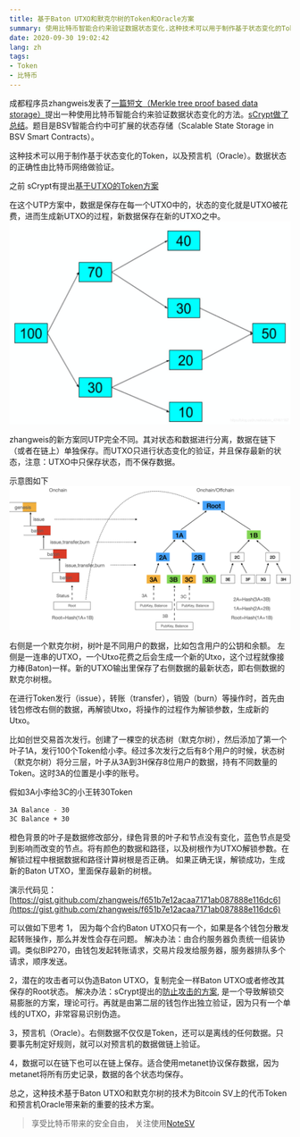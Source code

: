 ```yaml
---
title: 基于Baton UTXO和默克尔树的Token和Oracle方案
summary: 使用比特币智能合约来验证数据状态变化.这种技术可以用于制作基于状态变化的Token，以及预言机（Oracle）。数据状态的正确性由比特币网络做验证。
date: 2020-09-30 19:02:42
lang: zh
tags: 
- Token
- 比特币
---
```

成都程序员zhangweis发表了[一篇短文（Merkle tree proof based data storage）](https://powping.com/posts/c0d15afcba341178604327f1069200ac08f24603abd427b7d85c0e0f8ac04e2b)提出一种使用比特币智能合约来验证数据状态变化的方法。[sCrypt做了总结](https://medium.com/@xiaohuiliu/scalable-state-storage-in-bsv-smart-contracts-60f9aeb3b1f)。题目是BSV智能合约中可扩展的状态存储（Scalable State Storage in BSV Smart Contracts）。

这种技术可以用于制作基于状态变化的Token，以及预言机（Oracle）。数据状态的正确性由比特币网络做验证。

之前 sCrypt有提出[基于UTXO的Token方案](https://medium.com/@xiaohuiliu/utxo-based-layer-1-tokens-on-bitcoin-sv-f5e86a74c1e1)
 
在这个UTP方案中，数据是保存在每一个UTXO中的，状态的变化就是UTXO被花费，进而生成新UTXO的过程，新数据保存在新的UTXO之中。
![在这里插入图片描述](./images/20200930185221891.png)


zhangweis的新方案同UTP完全不同。其对状态和数据进行分离，数据在链下（或者在链上）单独保存。而UTXO只进行状态变化的验证，并且保存最新的状态，注意：UTXO中只保存状态，而不保存数据。

示意图如下
![在这里插入图片描述](./images/20200930193014842.png)

右侧是一个默克尔树，树叶是不同用户的数据，比如包含用户的公钥和余额。
左侧是一连串的UTXO，一个Utxo花费之后会生成一个新的Utxo，这个过程就像接力棒(Baton)一样。新的UTXO输出里保存了右侧数据的最新状态，即右侧数据的默克尔树根。

在进行Token发行（issue），转账（transfer），销毁（burn）等操作时，首先由钱包修改右侧的数据，再解锁Utxo，将操作的过程作为解锁参数，生成新的Utxo。

比如创世交易首次发行。创建了一棵空的状态树（默克尔树），然后添加了第一个叶子1A，发行100个Token给小李。经过多次发行之后有8个用户的时候，状态树（默克尔树）将分三层，叶子从3A到3H保存8位用户的数据，持有不同数量的Token。这时3A的位置是小李的账号。

假如3A小李给3C的小王转30Token

```bash
3A Balance - 30
3C Balance + 30
```

橙色背景的叶子是数据修改部分，绿色背景的叶子和节点没有变化，蓝色节点是受到影响而改变的节点。将有颜色的数据和路径，以及树根作为UTXO解锁参数。在解锁过程中根据数据和路径计算树根是否正确。
如果正确无误，解锁成功，生成新的Baton UTXO，里面保存最新的树根。

演示代码见：[https://gist.github.com/zhangweis/f651b7e12acaa7171ab087888e116dc6](https://gist.github.com/zhangweis/f651b7e12acaa7171ab087888e116dc6)

可以做如下思考
1， 因为每个合约Baton UTXO只有一个，如果是各个钱包分散发起转账操作，那么并发性会存在问题。
解决办法：由合约服务器负责统一组装协调。类似BIP270，由钱包发起转账请求，交易片段发给服务器，服务器排队多个请求，顺序发送。

2，潜在的攻击者可以伪造Baton UTXO，复制完全一样Baton UTXO或者修改其保存的Root状态。
解决办法：sCrypt提出的[防止攻击的方案](https://medium.com/@xiaohuiliu/peer-to-peer-tokens-6508986d9593), 是一个导致解锁交易膨胀的方案，理论可行。再就是由第二层的钱包作出独立验证，因为只有一个单线的UTXO，非常容易识别伪造。

3，预言机（Oracle）。右侧数据不仅仅是Token，还可以是离线的任何数据。只要事先制定好规则，就可以对预言机的数据做链上验证。

4，数据可以在链下也可以在链上保存。适合使用metanet协议保存数据，因为metanet将所有历史记录，数据的各个状态均保存。

总之，这种技术基于Baton UTXO和默克尔树的技术为Bitcoin SV上的代币Token和预言机Oracle带来新的重要的技术方案。

> 享受比特币带来的安全自由， 关注使用[NoteSV](https://note.sv)

